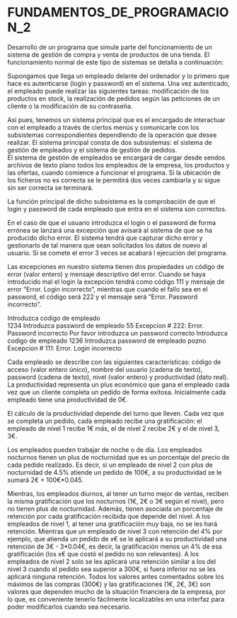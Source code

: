 # FUNDAMENTOS_DE_PROGRAMACION_2
Desarrollo de	un	programa	que	simule	parte	del	funcionamiento	de	un	sistema	de	gestión	de	compra	y	venta	de	productos	de	una	tienda.	El	funcionamiento	normal	de	este	tipo	de	sistemas	se	detalla	a	continuación:

Supongamos	que	llega	un	empleado	delante	del	ordenador	y	lo	primero	que	hace	es	autenticarse	(login	y	password)	en	el	sistema.	Una	vez	autenticado,	el	empleado	puede	realizar	las	siguientes	tareas:	modificación	de	los	productos	en	stock,	la	realización	de	pedidos	según	las	peticiones	de	un	cliente	o	la	modificación	de	su	contraseña.	

Así	pues,	tenemos	un	sistema	principal	que	es	el	encargado	de	interactuar	con	el	empleado	a	través	de	ciertos	menús	y	comunicarle	con	los	subsistemas	correspondientes	dependiendo	de	la	operación	que	desee	realizar.	El	sistema	principal	consta	de	dos	subsistemas:	el	sistema	de	gestión	de	empleados	y	el	sistema	de	gestión	de	pedidos.	
El	sistema	de	gestión	de	empleados	se	encargará	de	cargar	desde	sendos	archivos	de	texto	plano	todos	los	empleados	de	la	empresa,	los	productos	y	las	ofertas,	cuando	comience	a	funcionar	el	programa.		Si	la	ubicación	de	los	ficheros	no	es	correcta	se	le	permitirá	dos	veces	cambiarla	y	si	sigue	sin	ser	correcta	se	terminará.	

La	función	principal	de	dicho	subsistema	es	la	comprobación	de	que	el	login		y	password	de	cada	empleado	que	entra	en	el	sistema	son	correctos.	

En	el	caso	de	que	el	usuario	introduzca	el	login	o	el	password	de	forma	errónea	se	lanzará	una	excepción	que	avisará	al	sistema	de	que	se	ha	producido	dicho	error.	El	sistema	tendrá	que	capturar	dicho	error	y	gestionarlo	de	tal	manera	que	sean	solicitados	los	datos	de	nuevo	al	usuario.		Si	se	comete	el	error	3	veces		se	acabará	l	ejecución	del	programa.	

Las	excepciones	en	nuestro	sistema	tienen	dos	propiedades	un	código	de	error	(valor	entero)	y	mensaje	descriptivo	del	error.	Cuando	se	haya	introducido	mal	el	login	la	excepción	tendrá	como	código		111	y	mensaje	de	error	“Error.	Login	incorrecto”,	mientras	que	cuando	el	fallo	sea	en	el	password,	el	código	será	222	y	el	mensaje	será	“Error.	Password	incorrecto”.	

Introduzca	codigo	de	empleado	
1234	Introduzca	password	de	empleado	55	Excepcion	#	222:	Error.	Password	incorrecto	Por	favor	introduzca	un	password	correcto	Introduzca	codigo	de	empleado	1236	Introduzca	password	de	empleado	pozno	Excepcion	#	111:	Error.	Login	incorrecto	
	
	
Cada	empleado	se	describe	con	las	siguientes	características:	código	de	acceso	(valor	entero	único),	nombre	del	usuario	(cadena	de	texto),	password	(cadena	de	texto),	nivel	(valor	entero)	y	productividad	(dato	real).	La	productividad	representa	un	plus	económico	que	gana	el	empleado	cada	vez	que	un	cliente	completa	un	pedido	de	forma	exitosa.	Inicialmente	cada	empleado	tiene	una	productividad	de	0€.

El	cálculo	de	la	productividad	depende	del	turno	que	lleven.	Cada	vez	que	se	completa	un	pedido,	cada	empleado	recibe	una	gratificación:	el	empleado	de	nivel	1	recibe	1€	más,	el	de	nivel	2	recibe	2€	y	el	de	nivel	3,	3€.	

Los	empleados	pueden	trabajar	de	noche	o	de	día.	Los	empleados	nocturnos	tienen	un	plus	de	nocturnidad	que	es	un	porcentaje	del	precio	de	cada	pedido	realizado.	Es	decir,	si	un	empleado	de	nivel	2	con	plus	de	nocturnidad	de	4.5%	atiende	un	pedido	de	100€,	a	su	productividad	se	le	sumará	2€	+	100€*0.045.	

Mientras,	los	empleados	diurnos,	al	tener	un	turno	mejor	de	ventas,	reciben	la	misma	gratificación	que	los	nocturnos	(1€,	2€	o	3€	según	el	nivel),	pero	no	tienen	plus	de	nocturnidad.	Además,	tienen	asociada	un	porcentaje	de	retención	por	cada	gratificación	recibida	que	depende	del	nivel.	A	los	empleados	de	nivel	1,	al	tener	una	gratificación	muy	baja,	no	se	les	hará	retención.	Mientras	que	un	empleado	de	nivel	3	con	retención	del	4%	por	ejemplo,	que	atienda	un	pedido	de	x€	se	le	aplicará		a	su	productividad	una	retención	de	3€	-	3*0.04€,	es	decir,	la	gratificación	menos	un	4%	de	esa	gratificación	(los	x€	que	costó	el	pedido	no	son	relevantes).	A	los	empleados	de	nivel	2	solo	se	les	aplicará	una	retención	similar	a	los	del	nivel	3	cuando	el	pedido	sea	superior	a	300€,	si	fuera	inferior	no	se	les	aplicará	ninguna	retención.	Todos	los	valores	antes	comentados	sobre	los	máximos	de	las	compras	(300€)	y	las	gratificaciones	(1€,	2€,	3€)	son	valores	que	dependen	mucho	de	la	situación	financiera	de	la	empresa,	por	lo	que,	es	conveniente	tenerlo	fácilmente	localizables	en	una	interfaz	para	poder	modificarlos	cuando	sea	necesario.	
